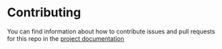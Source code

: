 # Contributing

You can find information about how to contribute issues and pull requests for this repo in the [project documentation](docs/public/guidelines/contributing.md)

